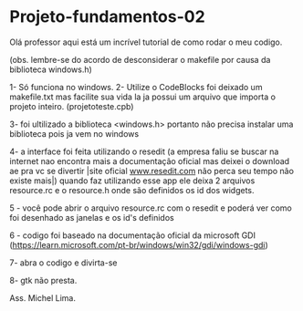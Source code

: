 # Projeto-fundamentos-02

Olá professor aqui está um incrível tutorial de como rodar o meu codigo.

(obs. lembre-se do acordo de desconsiderar o makefile por causa da biblioteca windows.h)

1- Só funciona no windows.
2- Utilize o CodeBlocks foi deixado um makefile.txt mas facilite sua vida la ja possui 
um arquivo que importa o projeto inteiro. (projetoteste.cpb)

3- foi ultilizado a biblioteca <windows.h> portanto não precisa instalar uma biblioteca pois ja vem no windows

4- a interface foi feita utilizando o resedit (a empresa faliu se buscar na internet nao encontra mais a documentação oficial mas 
deixei o download ae pra vc se divertir |site oficial www.resedit.com não perca seu tempo não existe mais|) quando faz utilizando 
esse app ele deixa 2 arquivos resource.rc e o resource.h onde são definidos os id dos widgets.

5 - você pode abrir o arquivo resource.rc com o resedit e poderá ver como foi desenhado as janelas e os id's definidos

6 - codigo foi baseado na documentação oficial da microsoft GDI (https://learn.microsoft.com/pt-br/windows/win32/gdi/windows-gdi)

7- abra o codigo e divirta-se

8- gtk não presta.

Ass. Michel Lima.
 
